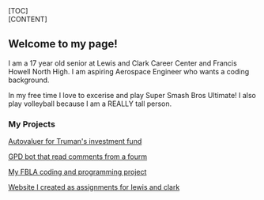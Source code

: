 <div id="sideMenu"> 
    	[TOC] 
    </div> 
    <div id="mainContent"> 
    	[CONTENT] 
</div> 


## Welcome to my page!

I am a 17 year old senior at Lewis and Clark Career Center and Francis Howell North High. I am aspiring Aerospace Engineer who wants a coding background.

In my free time I love to excerise and play Super Smash Bros Ultimate! I also play volleyball because I am a REALLY tall person.




### My Projects

[Autovaluer for Truman's investment fund](https://github.com/Rupak2pk/auto-valuation-)

[GPD bot that read comments from a fourm](https://github.com/Rupak2pk/ADP)

[My FBLA coding and programming project](https://github.com/Rupak2pk/FBLA-Coding-and-Programming)

[Website I created as assignments for lewis and clark](https://github.com/Rupak2pk/HTML_WEBSITES)




